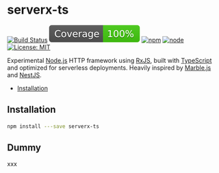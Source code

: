 # serverx-ts

[![Build Status](https://travis-ci.org/mflorence99/serverx-ts.svg?branch=master)](https://travis-ci.org/mflorence99/serverx-ts) 
[![Jest Coverage](./coverage.svg)]()
[![npm](https://img.shields.io/npm/v/serverx-ts.svg)]()
[![node](https://img.shields.io/badge/node-8.10-blue.svg)]()
[![License: MIT](https://img.shields.io/badge/License-MIT-yellow.svg)](https://opensource.org/licenses/MIT)

Experimental [Node.js](https://nodejs.org) HTTP framework using [RxJS](rxjs.dev), built with [TypeScript](https://www.typescriptlang.org/) and optimized for serverless deployments. Heavily inspired by [Marble.js](https://github.com/marblejs/marble) and [NestJS](https://nestjs.com/).

<!-- toc -->

- [Installation](#installation)

<!-- tocstop -->

## Installation

```sh
npm install ---save serverx-ts
```

## Dummy

xxx
